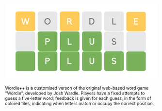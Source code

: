 <p align="center">
  <img src="https://github.com/ac-ayan/image-assets/blob/master/wordle-plus-plus.png" alt="WordlePlusPlus"></img>
  </p>
  <p>
  Wordle++ is a customised verson of the original web-based word game "Wordle", developed by Josh Wardle. Players have a fixed attempts to guess a five-letter word; feedback is given for each guess, in the form of colored tiles, indicating when letters match or occupy the correct position.
  </p>
